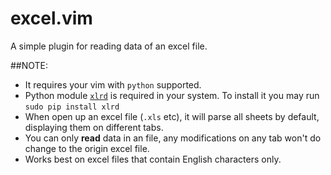 excel.vim  
=========

A simple plugin for reading data of an excel file.  

##NOTE:
+ It requires your vim with `python` supported.
+ Python module [`xlrd`](https://github.com/python-excel/xlrd) is required in your system. To install it you may run `sudo pip install xlrd`  
+ When open up an excel file (`.xls` etc), it will parse all sheets by default, displaying them on different tabs.
+ You can only __read__ data in an file, any modifications on any tab won't do change to the origin excel file.
+ Works best on excel files that contain English characters only.
